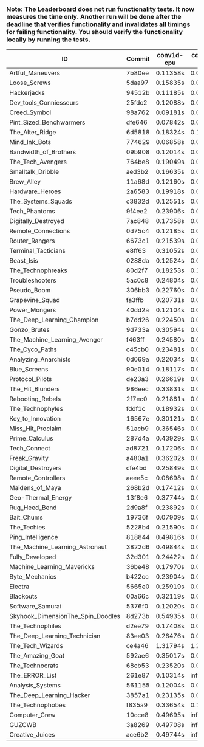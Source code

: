 ### Note: The Leaderboard does not run functionality tests. It now measures the time only. Another run will be done after the deadline that verifies functionality and invalidates all timings for failing functionality. You should verify the functionality locally by running the tests.

|ID|Commit|conv1d-cpu|conv1d-gpu|DWSPConv2D-gpu|gemm-gpu|avg|
|-|-|-|-|-|-|-|
|Artful_Maneuvers|7b80ee|0.11358s|0.07255s|3.11790s|1.88665s|1.29767s|
|Loose_Screws|5daa97|0.15835s|0.06575s|3.13053s|1.83732s|1.29799s|
|Hackerjacks|94512b|0.11185s|0.06448s|3.25772s|2.09269s|1.38168s|
|Dev_tools_Conniesseurs|25fdc2|0.12088s|0.05016s|3.30352s|2.06280s|1.38434s|
|Creed_Symbol|98a762|0.09181s|0.04853s|3.34236s|2.06701s|1.38743s|
|Pint_Sized_Benchwarmers|dfe646|0.07842s|0.05519s|3.34933s|2.13362s|1.40414s|
|The_Alter_Ridge|6d5818|0.18324s|0.10104s|3.33164s|2.01106s|1.40674s|
|Mind_Ink_Bots|774629|0.06858s|0.06453s|3.38137s|2.12180s|1.40907s|
|Bandwidth_of_Brothers|09b908|0.12014s|0.07059s|3.35255s|2.10998s|1.41332s|
|The_Tech_Avengers|764be8|0.19049s|0.06113s|3.35443s|2.07627s|1.42058s|
|Smalltalk_Dribble|aed3b2|0.16635s|0.06424s|3.34306s|2.11896s|1.42315s|
|Brew_Alley|11a68d|0.12160s|0.05014s|3.38609s|2.14401s|1.42546s|
|Hardware_Heroes|2a6583|0.19918s|0.06827s|3.32620s|2.11000s|1.42591s|
|The_Systems_Squads|c3832d|0.12551s|0.04673s|3.41048s|2.12377s|1.42662s|
|Tech_Phantoms|9f4ee2|0.23906s|0.08825s|3.17038s|2.21556s|1.42831s|
|Digitally_Destroyed|7ac848|0.17358s|0.06753s|3.36870s|2.10981s|1.42991s|
|Remote_Connections|0d75c4|0.12185s|0.04821s|3.41983s|2.13502s|1.43123s|
|Router_Rangers|6673c1|0.21539s|0.06962s|3.31616s|2.13418s|1.43384s|
|Terminal_Tacticians|e8ff63|0.31052s|0.06694s|3.23042s|2.12925s|1.43428s|
|Beast_Isis|0288da|0.12524s|0.09477s|3.43288s|2.08550s|1.43460s|
|The_Technophreaks|80d2f7|0.18253s|0.15473s|3.32105s|2.09135s|1.43741s|
|Troubleshooters|5ac0c8|0.24804s|0.06122s|3.37228s|2.07619s|1.43943s|
|Pseudo_Boom|306bb3|0.22760s|0.04510s|3.32125s|2.17364s|1.44190s|
|Grapevine_Squad|fa3ffb|0.20731s|0.06689s|3.41498s|2.09045s|1.44491s|
|Power_Mongers|40dd2a|0.12104s|0.04940s|3.42347s|2.19106s|1.44624s|
|The_Deep_Learning_Champion|b7dd26|0.22450s|0.08135s|3.34876s|2.13042s|1.44626s|
|Gonzo_Brutes|9d733a|0.30594s|0.04908s|3.33761s|2.09435s|1.44674s|
|The_Machine_Learning_Avenger|f463ff|0.24580s|0.06834s|3.33402s|2.16331s|1.45287s|
|The_Cyco_Paths|c45cb0|0.23481s|0.07690s|3.38440s|2.11825s|1.45359s|
|Analyzing_Anarchists|0d069a|0.22034s|0.05036s|3.31642s|2.23766s|1.45620s|
|Blue_Screens|90e014|0.18117s|0.06453s|3.37574s|2.21008s|1.45788s|
|Protocol_Pilots|de23a3|0.26619s|0.07608s|3.39745s|2.09299s|1.45818s|
|The_Hit_Blunders|986eec|0.33831s|0.06248s|3.32482s|2.11806s|1.46092s|
|Rebooting_Rebels|2f7ec0|0.21861s|0.06568s|3.34357s|2.21680s|1.46116s|
|The_Technophyles|fddf1c|0.18932s|0.04553s|3.49119s|2.13187s|1.46448s|
|Key_to_Innovation|16567e|0.30121s|0.05110s|3.39737s|2.11570s|1.46635s|
|Miss_Hit_Proclaim|51acb9|0.36546s|0.06734s|3.38795s|2.07845s|1.47480s|
|Prime_Calculus|287d4a|0.43929s|0.06218s|3.33813s|2.07661s|1.47905s|
|Tech_Connect|ad8721|0.17206s|0.07037s|3.35493s|2.32321s|1.48014s|
|Freak_Gravity|a480a1|0.36202s|0.07824s|3.37949s|2.10765s|1.48185s|
|Digital_Destroyers|cfe4bd|0.25849s|0.06686s|3.34003s|2.26416s|1.48238s|
|Remote_Controllers|aeee5c|0.08698s|0.04941s|3.62920s|2.17227s|1.48447s|
|Maidens_of_Maya|268b2d|0.17412s|0.06770s|3.35168s|2.35099s|1.48612s|
|Geo-Thermal_Energy|13f8e6|0.37744s|0.07376s|3.36802s|2.13581s|1.48876s|
|Rug_Heed_Bend|2d9a8f|0.23892s|0.06389s|3.31930s|2.34498s|1.49177s|
|Bait_Chums|19736f|0.07909s|0.07295s|3.36579s|2.44975s|1.49189s|
|The_Techies|5228b4|0.21590s|0.07686s|3.32636s|2.43084s|1.51249s|
|Ping_Intelligence|818844|0.49816s|0.06000s|3.36228s|2.13506s|1.51388s|
|The_Machine_Learning_Astronaut|3822d6|0.49844s|0.07663s|3.32671s|2.20074s|1.52563s|
|Fully_Developed|32d301|0.24422s|0.06645s|3.33223s|2.47262s|1.52888s|
|Machine_Learning_Mavericks|36be48|0.17970s|0.07435s|3.41955s|2.47312s|1.53668s|
|Byte_Mechanics|b422cc|0.23904s|0.06713s|3.36444s|2.48411s|1.53868s|
|Electra|5665e0|0.25919s|0.06481s|3.66104s|2.25313s|1.55954s|
|Blackouts|00a66c|0.32119s|0.06924s|3.43329s|2.46854s|1.57307s|
|Software_Samurai|5376f0|0.12020s|0.04887s|3.41295s|2.85250s|1.60863s|
|Skyhook_DimensionThe_Spin_Doodles|8d273b|0.54935s|0.06806s|3.23589s|2.59146s|1.61119s|
|The_Technophiles|d2ee79|0.17408s|0.04888s|3.33886s|3.10824s|1.66752s|
|The_Deep_Learning_Technician|83ee03|0.26476s|0.06910s|3.43696s|3.18625s|1.73927s|
|The_Tech_Wizards|ce4a46|1.31794s|1.28598s|3.35838s|2.44188s|2.10104s|
|The_Amazing_Goat|592ae6|0.35017s|0.07195s|3.71932s|4.73380s|2.21881s|
|The_Technocrats|68cb53|0.23520s|0.08772s|3.46646s|6.01537s|2.45119s|
|The_ERROR_List|261e87|0.10314s|infs|2.91041s|1.84950s|infs|
|Analysis_Systems|561155|0.12004s|0.04919s|infs|infs|infs|
|The_Deep_Learning_Hacker|3857a1|0.23135s|0.07400s|infs|2.26039s|infs|
|The_Technophobes|f835a9|0.33654s|0.18843s|infs|2.11018s|infs|
|Computer_Crew|10cce8|0.49695s|infs|infs|4.93051s|infs|
|GUZCWB|3a8269|0.49708s|infs|infs|4.78742s|infs|
|Creative_Juices|ace6b2|0.49744s|infs|infs|4.78526s|infs|
